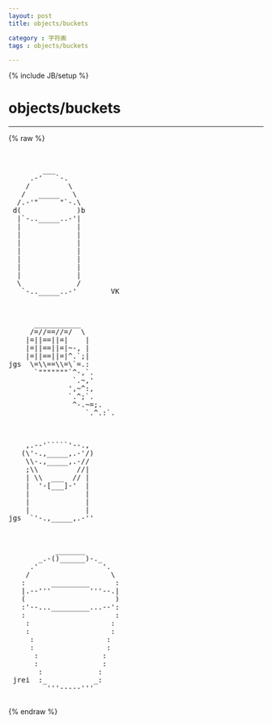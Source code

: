 ```yaml
---
layout: post
title: objects/buckets
category : 字符画
tags : objects/buckets
---
```

{% include JB/setup %}
# objects/buckets
---
{% raw %}
<pre>


        ___
     .-&#039;   `-.
    /         \
   /   _____   \
  /.-&#039;&quot;     &quot;`-.\
 d(             )b
  |`-.._____..-&#039;|
  |             |
  |             |
  |             |
  |             |
  |             |
  |             |
  |             |
  \             /
   `-.._____..-&#039;        VK



      ___________
     /=//==//=/  \
    |=||==||=|    |
    |=||==||=|~-, |
    |=||==||=|^.`;|
jgs  \=\\==\\=\`=.:
      `&quot;&quot;&quot;&quot;&quot;&quot;&quot;`^-,`.
               `.~,&#039;
              &#039;,~^:,
              `.^;`.
               ^-.~=;.
                  `.^.:`.



    ,.--&#039;`````&#039;--.,
   (\&#039;-.,_____,.-&#039;/)
    \\-.,_____,.-//
    ;\\         //|
    | \\  ___  // |
    |  &#039;-[___]-&#039;  |
    |             |
    |             |
    |             |
jgs  `&#039;-.,_____,.-&#039;&#039;



           _______
       _.-()______)-._
     .&#039;               &#039;.
    /                   \
   :      _________      :
   |.--&#039;&#039;&#039;         &#039;&#039;&#039;--.|
   (                     )
   :&#039;--..._________...--&#039;:
   :                     :
    :                   :
    :                   :
     :                 :
     :                 :
      :               :
      :               :
       :             :
 jrei  :_           _:
         &#039;&#039;&#039;-----&#039;&#039;&#039;
 </pre>
{% endraw %}
